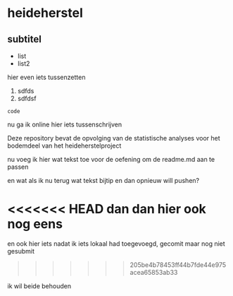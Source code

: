 # heideherstel

## subtitel

* list 
* list2

hier even iets tussenzetten

1. sdfds
2. sdfdsf

```
code
```
nu ga ik online hier iets tussenschrijven

Deze repository bevat de opvolging van de statistische analyses voor het bodemdeel van het heideherstelproject

nu voeg ik hier wat tekst toe voor de oefening om de readme.md aan te passen

en wat als ik nu terug wat tekst bijtip en dan opnieuw will pushen?

<<<<<<< HEAD
dan dan hier ook nog eens 
=======
en ook hier iets nadat ik iets lokaal had toegevoegd, gecomit maar nog niet gesubmit
>>>>>>> 205be4b78453ff44b7fde44e975acea65853ab33

ik wil beide behouden
